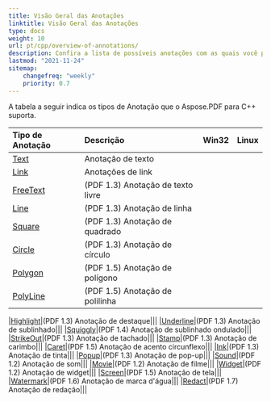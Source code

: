 ```yaml
---
title: Visão Geral das Anotações
linktitle: Visão Geral das Anotações
type: docs
weight: 10
url: pt/cpp/overview-of-annotations/
description: Confira a lista de possíveis anotações com as quais você pode trabalhar usando Aspose.PDF para C++.
lastmod: "2021-11-24"
sitemap:
    changefreq: "weekly"
    priority: 0.7
---
```


A tabela a seguir indica os tipos de Anotação que o Aspose.PDF para C++ suporta.

|**Tipo de Anotação**|**Descrição**|**Win32**|**Linux**|
| :- | :- | :- | :- |
|[Text](/pdf/cpp/text-annotation/)|Anotação de texto|||
|[Link](/pdf/cpp/extra-annotations/)|Anotações de link|||
|[FreeText](/pdf/cpp/text-annotation/)|(PDF 1.3) Anotação de texto livre|||
|[Line](/pdf/cpp/figures-annotation/)|(PDF 1.3) Anotação de linha|||
|[Square](/pdf/cpp/figures-annotation/)|(PDF 1.3) Anotação de quadrado|||
|[Circle](/pdf/cpp/figures-annotation/)|(PDF 1.3) Anotação de círculo|||
|[Polygon](/pdf/cpp/figures-annotation/)|(PDF 1.5) Anotação de polígono|||
|[PolyLine](/pdf/cpp/figures-annotation/)|(PDF 1.5) Anotação de polilinha|||

|[Highlight](/pdf/cpp/highlights-annotation/)|(PDF 1.3) Anotação de destaque|||
|[Underline](/pdf/cpp/highlights-annotation/)|(PDF 1.3) Anotação de sublinhado|||
|[Squiggly](/cpp/highlights-annotation/)|(PDF 1.4) Anotação de sublinhado ondulado|||
|[StrikeOut](/pdf/cpp/highlights-annotation/)|(PDF 1.3) Anotação de tachado|||
|[Stamp](/pdf/cpp/stamping/)|(PDF 1.3) Anotação de carimbo|||
|[Caret](/pdf/cpp/extra-annotations/)|(PDF 1.5) Anotação de acento circunflexo|||
|[Ink](/pdf/cpp/figures-annotation/)|(PDF 1.3) Anotação de tinta|||
|[Popup](/pdf/cpp/text-annotation/)|(PDF 1.3) Anotação de pop-up|||
|[Sound](/pdf/cpp/multimedia-annotation/)|(PDF 1.2) Anotação de som|||
|[Movie](/pdf/cpp/multimedia-annotation/)|(PDF 1.2) Anotação de filme|||
|[Widget](/pdf/cpp/multimedia-annotation/)|(PDF 1.2) Anotação de widget|||
|[Screen](/pdf/cpp/multimedia-annotation/)|(PDF 1.5) Anotação de tela|||
|[Watermark](/pdf/cpp/sticky-annotations/)|(PDF 1.6) Anotação de marca d'água|||
|[Redact](/pdf/cpp/extra-annotations/)|(PDF 1.7) Anotação de redação|||